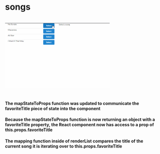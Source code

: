 # songs

<td align="center">
<br/>
<div>
<a href="https://github.com/adenugbamichael/songs-redux">
<img height="216" width="345" alt="songs-redux demo" src="/src/assets/songs.gif"/>
</a>
</div>
<br />
</td>

#### The mapStateToProps function was updated to communicate the favoriteTitle piece of state into the component

#### Because the mapStateToProps function is now returning an object with a favoriteTitle property, the React component now has access to a prop of this.props.favoriteTitle

#### The mapping function inside of renderList compares the title of the current song it is iterating over to this.props.favoriteTitle
